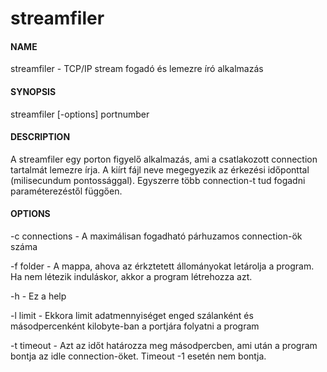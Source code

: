 # streamfiler
#### NAME
streamfiler - TCP/IP stream fogadó és lemezre író alkalmazás

#### SYNOPSIS
streamfiler [-options] portnumber

#### DESCRIPTION
A streamfiler egy porton figyelő alkalmazás, ami a csatlakozott connection tartalmát lemezre írja. A kiírt fájl neve megegyezik az érkezési időponttal (milisecundum pontossággal). Egyszerre több connection-t tud fogadni paraméterezéstől függően.

#### OPTIONS

-c connections
    - A maximálisan fogadható párhuzamos connection-ök száma

-f folder
    - A mappa, ahova az érkztetett állományokat letárolja a program. Ha nem létezik induláskor, akkor a program létrehozza azt.

-h
    - Ez a help

-l limit
    - Ekkora limit adatmennyiséget enged szálanként és másodpercenként kilobyte-ban a portjára folyatni a program

-t timeout
    - Azt az időt határozza meg másodpercben, ami után a program bontja az idle connection-öket. Timeout -1 esetén nem bontja.
